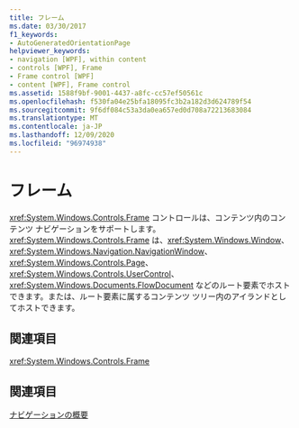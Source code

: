 ```yaml
---
title: フレーム
ms.date: 03/30/2017
f1_keywords:
- AutoGeneratedOrientationPage
helpviewer_keywords:
- navigation [WPF], within content
- controls [WPF], Frame
- Frame control [WPF]
- content [WPF], Frame control
ms.assetid: 1588f9bf-9001-4437-a8fc-cc57ef50561c
ms.openlocfilehash: f530fa04e25bfa18095fc3b2a182d3d624789f54
ms.sourcegitcommit: 9f6df084c53a3da0ea657ed0d708a72213683084
ms.translationtype: MT
ms.contentlocale: ja-JP
ms.lasthandoff: 12/09/2020
ms.locfileid: "96974938"
---
```

# <a name="frame"></a>フレーム
<xref:System.Windows.Controls.Frame> コントロールは、コンテンツ内のコンテンツ ナビゲーションをサポートします。 <xref:System.Windows.Controls.Frame> は、<xref:System.Windows.Window>、<xref:System.Windows.Navigation.NavigationWindow>、<xref:System.Windows.Controls.Page>、<xref:System.Windows.Controls.UserControl>、<xref:System.Windows.Documents.FlowDocument> などのルート要素でホストできます。または、ルート要素に属するコンテンツ ツリー内のアイランドとしてホストできます。  
  
## <a name="reference"></a>関連項目  
 <xref:System.Windows.Controls.Frame>  
  
## <a name="related-sections"></a>関連項目  
 [ナビゲーションの概要](../app-development/navigation-overview.md)
